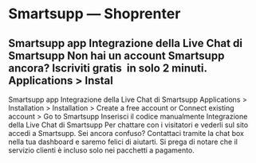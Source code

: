 # Smartsupp — Shoprenter
## Smartsupp app Integrazione della Live Chat di Smartsupp Non hai un account Smartsupp ancora? Iscriviti gratis  in solo 2 minuti.   Applications > Instal
Smartsupp app
Integrazione della Live Chat di Smartsupp
Applications > Installation > Installation > Create a free account or Connect existing account > Go to Smartsupp
Inserisci il codice manualmente
Integrazione della Live Chat di Smartsupp
Per chattare con i visitatori e vederli sul sito accedi a Smartsupp.
Sei ancora confuso? Contattaci tramite la chat box nella tua dashboard e saremo felici di aiutarti. Si prega di notare che il servizio clienti è incluso solo nei pacchetti a pagamento.

